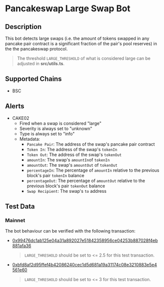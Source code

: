 # Pancakeswap Large Swap Bot

## Description

This bot detects large swaps (i.e. the amount of tokens swapped in any pancake pair contract is a significant fraction of the
pair's pool reserves) in the the pancakeswap protocol.

> The threshold `LARGE_THRESHOLD` of what is considered large can be adjusted in **src/utils.ts**.

## Supported Chains

- BSC


## Alerts

- CAKE02
  - Fired when a swap is considered "large"
  - Severity is always set to "unknown"
  - Type is always set to "info"
  - Metadata:
    - `Pancake Pair`: The address of the swap's pancake pair contract
    - `Token In`: The address of the swap's `tokenIn`
    - `Token Out`: The address of the swap's `tokenOut`
    - `amountIn`: The swap's `amountIn`of `tokenIn`
    - `amountOut`: The swap's `amountOut` of `tokenOut`
    - `percentageIn`: The percentage of `amountIn` relative to the previous block's pair `tokenIn` balance
    - `percentageOut`: The percentage of `amountOut` relative to the previous block's pair `tokenOut` balance
    - `Swap Recipient`: The swap's `to` address 

## Test Data

### Mainnet

The bot behaviour can be verified with the following transaction:

- [0x99476dc1ab125e04a31a892027e51842358956ce04253b887028f4eb881afa36](https://bscscan.com/tx/0x99476dc1ab125e04a31a892027e51842358956ce04253b887028f4eb881afa36)

  > `LARGE_THRESHOLD` should be set to <= 2.5 for this test transaction.

- [0xbfd8af2d95ffef4b42086240cec1d5d681a19a31174c08e3210883e5e4561e60](https://bscscan.com/tx/0xbfd8af2d95ffef4b42086240cec1d5d681a19a31174c08e3210883e5e4561e60)
   > `LARGE_THRESHOLD` should be set to <= 3 for this test transaction.
